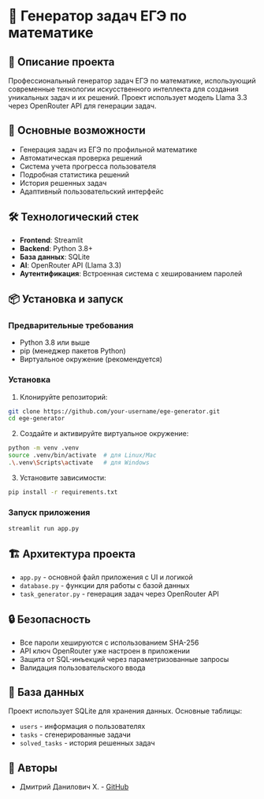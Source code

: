 # 🎯 Генератор задач ЕГЭ по математике

## 📖 Описание проекта

Профессиональный генератор задач ЕГЭ по математике, использующий современные технологии искусственного интеллекта для создания уникальных задач и их решений. Проект использует модель Llama 3.3 через OpenRouter API для генерации задач.

## 🚀 Основные возможности

- Генерация задач из ЕГЭ по профильной математике  
- Автоматическая проверка решений
- Система учета прогресса пользователя
- Подробная статистика решений
- История решенных задач
- Адаптивный пользовательский интерфейс

## 🛠 Технологический стек

- **Frontend**: Streamlit
- **Backend**: Python 3.8+
- **База данных**: SQLite
- **AI**: OpenRouter API (Llama 3.3)
- **Аутентификация**: Встроенная система с хешированием паролей

## 📦 Установка и запуск

### Предварительные требования

- Python 3.8 или выше
- pip (менеджер пакетов Python)
- Виртуальное окружение (рекомендуется)

### Установка

1. Клонируйте репозиторий:
```bash
git clone https://github.com/your-username/ege-generator.git
cd ege-generator
```

2. Создайте и активируйте виртуальное окружение:
```bash
python -m venv .venv
source .venv/bin/activate  # для Linux/Mac
.\.venv\Scripts\activate   # для Windows
```

3. Установите зависимости:
```bash
pip install -r requirements.txt
```

### Запуск приложения

```bash
streamlit run app.py
```

## 🏗 Архитектура проекта

- `app.py` - основной файл приложения с UI и логикой
- `database.py` - функции для работы с базой данных
- `task_generator.py` - генерация задач через OpenRouter API

## 🔒 Безопасность

- Все пароли хешируются с использованием SHA-256
- API ключ OpenRouter уже настроен в приложении
- Защита от SQL-инъекций через параметризованные запросы
- Валидация пользовательского ввода

## 📝 База данных

Проект использует SQLite для хранения данных. Основные таблицы:

- `users` - информация о пользователях
- `tasks` - сгенерированные задачи
- `solved_tasks` - история решенных задач


## 👥 Авторы

- Дмитрий Данилович Х. - [GitHub](https://github.com/Dmitr-93)

